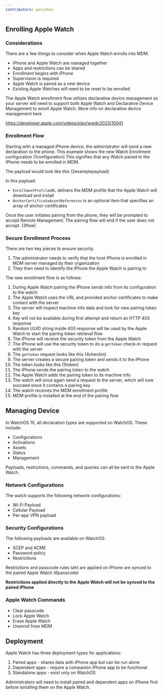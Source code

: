 ```yaml
---
contributors: parjohns
---
```


## Enrolling Apple Watch

### Considerations
There are a few things to consider when Apple Watch enrolls into MDM.
- iPhone and Apple Watch are managed together
- Apps and restrictions can be shared
- Enrollment begins with iPhone
- Supervision is required
- Apple Watch is paired as a new device
- Existing Apple Watches will need to be reset to be enrolled

The Apple Watch enrollment flow utilizes declarative device management so your server will need to support both Apple Watch and Declarative Device Management to enroll Apple Watch. More info on declarative device management here

https://developer.apple.com/videos/play/wwdc2023/10041

### Enrollment Flow
Starting with a managed iPhone device, the administrator will send a new declaration to the phone. This example shows the new Watch Enrollment configuration
(1configuration)
This signifies that any Watch paired to the iPhone needs to be enrolled in MDM.

The payload would look like this
(2examplepayload)

In this payload:
- `EnrollmentProfileURL` delivers the MDM profile that the Apple Watch will download and install
- `AnchorCertificateAssetReferences` is an optional item that specifies an array of anchor certificates


Once the user initiates pairing from the phone, they will be prompted to accept Remote Management. The pairing flow will end if the user does not accept.
(3flow)

### Secure Enrollment Process
There are two key pieces to ensure security.
1. The administrator needs to verify that the host iPhone is enrolled in MDM server managed by their organization
2. They then need to identify the iPhone the Apple Watch is pairing to

The new enrollment flow is as follows:
1. During Apple Watch pairing the iPhone sends info from its configuration to the watch
2. The Apple Watch uses the URL and provided anchor certificates to make contact with the server
3. The server will inspect machine info data and look for new pairing token key
4. Key will not be available during first attempt and return an HTTP 403 response
5. Random UUID string inside 403 response will be used by the Apple Watch to start the pairing token retrieval flow
6. The iPhone will receive the security token from the Apple Watch
7. The iPhone will use the security token to do a `gettoken` check-in request with the server
8. The `gettoken` request looks like this (4checkin)
9. The server creates a secure pairing token and sends it to the iPhone
10. The token looks like this (5token)
11. The iPhone sends the pairing token to the watch
12. The Apple Watch adds the pairing token to its machine info
13. The watch will once again send a request to the server, which will now succeed since it contains a pairing key
14. The watch receives the MDM enrollment profile
15. MDM profile is installed at the end of the pairing flow

## Managing Device
In WatchOS 10, all declaration types are supported on WatchOS. These include:
- Configurations
- Activations
- Assets
- Status
- Management

Payloads, restrictions, commands, and queries can all be sent to the Apple Watch.

### Network Configurations
The watch supports the following network configurations:
- Wi-Fi Payload
- Cellular Payload
- Per-app VPN payload

### Security Configurations
The following payloads are available on WatchOS:
- SCEP and ACME
- Password policy
- Restrictions

 Restrictions and passcode rules taht are applied on iPhone are synced to the paired Apple Watch
 (6passcode)

**Restrictions applied directly to the Apple Watch will not be synced to the paired iPhone**

### Apple Watch Commands
- Clear passcode
- Lock Apple Watch
- Erase Apple Watch
- Unenroll from MDM

## Deployment
Apple Watch has three deployment types for applications:
1. Paired apps - shares data with iPhone app but can be run alone
2. Dependent apps - require a companion iPhone app to be functional
3. Standalone apps - exist only on WatchOS

Administrators will need to install paired and dependent apps on iPhone first before isntalling them on the Apple Watch.
